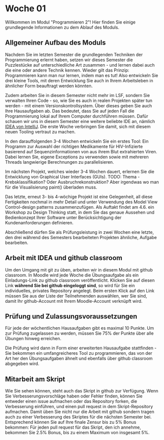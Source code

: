 # Woche 01

Willkommen im Modul "Programmieren 2"! Hier finden Sie einige grundlegende Informationen zu dem Ablauf des Moduls.

## Allgemeiner Aufbau des Moduls

Nachdem Sie im letzten Semester die grundlegenden Techniken der Programmierung erlernt haben, setzen wir dieses Semester die Puzzlestücke auf unterschiedliche Art zusammen - und lernen dabei auch die eine oder andere Technik kennen. Wieder gilt das Prinzip: Programmieren kann man nur lernen, indem man es tut! Also entwickeln Sie drei kleine Tools, mit deren Entwicklung Sie auch in Ihrem Arbeitsleben in ähnlicher Form beauftragt werden könnten. 

Zudem arbeiten Sie in diesem Semester nicht mehr im LSF, sondern Sie verwalten Ihren Code - so, wie Sie es auch in realen Projekten später tun werden - mit einem Versionskontrollsystem. Über dieses geben Sie auch Ihre Hausaufgaben ab. Das bedeutet, dass Sie auf jeden Fall die Programmierung lokal auf Ihrem Computer durchführen müssen. Dafür schauen wir uns in diesem Semester eine weitere beliebte IDE an, nämlich [IDEA von IntelliJ](https://www.jetbrains.com/idea/). Die erste Woche verbringen Sie damit, sich mit diesem neuen Tooling vertraut zu machen.

In den darauffolgenden 3-4 Wochen entwickeln Sie ein erstes Tool: Ein Programm zur Auswahl der richtigen Medikamente für HIV-Infizierte basierend auf Sequenzinformationen von aus ihrem Blut extrahierten Viren. Dabei lernen Sie, eigene Exceptions zu verwenden sowie mit mehreren Threads langwierige Berechnungen zu parallelisieren.

Im nächsten Projekt, welches wieder 3-4 Wochen dauert, erlernen Sie die Entwicklung von Graphical User Interfaces (GUIs). TODO: Thema - Krebsklassifikation? Oder Ausbruchrekonstruktion? Aber irgendwas wo man für die Visualisierung paint() überladen muss.

Das letzte, erneut 3- bis 4-wöchige Projekt ist eine Gelegenheit, all diese Fertigkeiten nochmal in mehr Detail und unter Verwendung des Model View Control-design patterns zusammenzufügen. Als Auftakt findet am 4.6. ein Workshop zu Design Thinking statt, in dem Sie das genaue Aussehen und Bedienkonzept Ihrer Software unter Berücksichtigung der Kundenanforderungen definieren. 

Abschließend dürfen Sie als Prüfungsleistung in zwei Wochen eine letzte, den drei während des Semesters bearbeiteten Projekten ähnliche, Aufgabe bearbeiten.

## Arbeit mit IDEA und github classroom

Um den Umgang mit git zu üben, arbeiten wir in diesem Modul mit github classroom. In Moodle wird jede Woche die Übungsaufgabe als ein Einladungs-Link zu github classroom veröffentlicht. Klicken Sie auf diesen Link **während Sie bei github eingeloggt sind**, so wird für Sie ein individuelles, privates Repository angelegt. Beim ersten Klick auf den Link müssen Sie aus der Liste der Teilnehmenden auswählen, wer Sie sind, damit Ihr github-Account mit Ihrem Moodle-Account verknüpft wird.

## Prüfung und Zulassungsvoraussetzungen

Für jede der wöchentlichen Hausaufgaben gibt es maximal 10 Punkte. Um zur Prüfung zugelassen zu werden, müssen Sie 75% der Punkte über alle Übungen hinweg erreichen.

Die Prüfung wird dann in Form einer erweiterten Hausaufgabe stattfinden - Sie bekommen ein umfangreicheres Tool zu programmieren, das von der Art her den Übungsaufgaben ähnelt und ebenfalls über github classroom abgegeben wird.

## Mitarbeit am Skript

Wie Sie sehen können, steht auch das Skript in github zur Verfügung. Wenn Sie Verbesserungsvorschläge haben oder Fehler finden, können Sie entweder einen issue aufmachen oder das Repository forken, die Verbesserung einführen, und einen pull request in dem Skript-Repository aufmachen. Damit üben Sie nicht nur die Arbeit mit github sondern tragen auch zu einer Verbesserung des Skriptes für die nächsten Semester bei. Entsprechend können Sie auf Ihre finale Zensur bis zu 5% Bonus bekommen: Für jeden pull request für das Skript, den ich annehme, bekommen Sie 2.5% Bonus, bis zu einem Maximum von insgesamt 5%.
